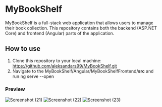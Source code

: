 # **MyBookShelf**
MyBookShelf is a full-stack web application that allows users to manage their book collection. This repository contains both the backend (ASP.NET Core) and frontend (Angular) parts of the application.
## How to use
1. Clone this repository to your local machine:
https://github.com/aleksandars99/MyBookShelf.git
2. Navigate to the MyBookShelf/Angular/MyBookShelfFrontend/**src** and run ng serve --open

### Preview
![Screenshot (21)](https://github.com/user-attachments/assets/c9eb0f2f-9208-49c8-9e38-eaa04a4cff58)
![Screenshot (22)](https://github.com/user-attachments/assets/e798d930-a9a8-47b2-be2c-f4848b31728f)
![Screenshot (23)](https://github.com/user-attachments/assets/0287b2b6-85b0-483a-9dff-b737aa965449)
